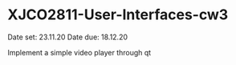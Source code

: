 # XJCO2811-User-Interfaces-cw3
Date set: 23.11.20  Date due: 18.12.20

Implement a simple video player through qt